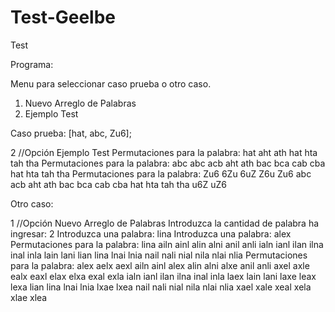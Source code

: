 # Test-Geelbe
Test 

Programa:

Menu para seleccionar caso prueba o otro caso.

1. Nuevo Arreglo de Palabras
2. Ejemplo Test

Caso prueba:  [hat, abc, Zu6];

2 //Opción Ejemplo Test
Permutaciones para la palabra: hat
aht
ath
hat
hta
tah
tha
Permutaciones para la palabra: abc
abc
acb
aht
ath
bac
bca
cab
cba
hat
hta
tah
tha
Permutaciones para la palabra: Zu6
6Zu
6uZ
Z6u
Zu6
abc
acb
aht
ath
bac
bca
cab
cba
hat
hta
tah
tha
u6Z
uZ6

Otro caso:

1 //Opción Nuevo Arreglo de Palabras
Introduzca la cantidad de palabra ha ingresar: 
2
Introduzca una palabra: 
lina
Introduzca una palabra: 
alex
Permutaciones para la palabra: lina
ailn
ainl
alin
alni
anil
anli
ialn
ianl
ilan
ilna
inal
inla
lain
lani
lian
lina
lnai
lnia
nail
nali
nial
nila
nlai
nlia
Permutaciones para la palabra: alex
aelx
aexl
ailn
ainl
alex
alin
alni
alxe
anil
anli
axel
axle
ealx
eaxl
elax
elxa
exal
exla
ialn
ianl
ilan
ilna
inal
inla
laex
lain
lani
laxe
leax
lexa
lian
lina
lnai
lnia
lxae
lxea
nail
nali
nial
nila
nlai
nlia
xael
xale
xeal
xela
xlae
xlea


